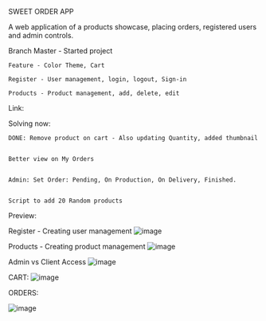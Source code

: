 SWEET ORDER APP

A web application of a products showcase, placing orders, registered users and admin controls.

Branch 
    Master - Started project
    
    Feature - Color Theme, Cart

    Register - User management, login, logout, Sign-in

    Products - Product management, add, delete, edit


Link:

Solving now:
    
    DONE: Remove product on cart - Also updating Quantity, added thumbnail

    
    Better view on My Orders
    
    
    Admin: Set Order: Pending, On Production, On Delivery, Finished.
    
    
    Script to add 20 Random products

Preview:

Register - Creating user management
![image](https://github.com/user-attachments/assets/2f242942-aab9-451b-9733-b8296af21715)


Products - Creating product management
![image](https://github.com/user-attachments/assets/de6f31f2-bae7-4eb9-ae76-5374a9db5067)

Admin vs Client Access
![image](https://github.com/user-attachments/assets/5f034b8e-7964-4dc0-bbec-18a947c1d1f4)

CART:
![image](https://github.com/user-attachments/assets/67b1c19e-6b12-43c6-9c21-7eb396561bc8)

ORDERS:

![image](https://github.com/user-attachments/assets/f2f3b5c0-be07-4ea6-ab0a-b510eaeb6593)
